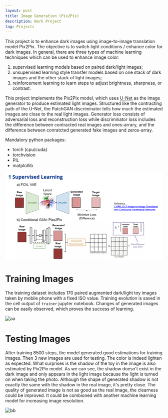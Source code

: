 ```yaml
---
layout: post
title: Image Generation (Pix2Pix)
description: Work Project
tag: Projects
---
```


This project is to enhance dark images using image-to-image translation model Pix2Pix. The objective is to switch light conditions / enhance color for dark images. In general, there are three types of machine learning techniques which can be used to enhance image color: 
1. supervised learning models based on paired dark/light images; 
2. unsupervised learning style transfer models based on one stack of dark images and the other stack of light images; 
3. reinforcement learning to learn steps to adjust brightness, sharpness, or contrast. 

This project implements the Pix2Pix model, which uses [U-Net](https://arxiv.org/abs/1505.04597) as the image generator to produce estimated light images. Structured like the contracting path of the U-Net, the PatchGAN discriminator tells how much the estimated images are close to the real light images. Generator loss consists of adversarial loss and reconstruction loss while discriminator loss includes the difference between contracted real images and ones-arrary, and the difference between conratcted generated fake images and zeros-array.

Mandatory python packages:
- torch (cpu/cuda)
- torchvision
- PIL
- matplotlib

![](https://github.com/siyue-zhang/dark-image-enhancement-Pix2Pix/raw/master/img-to-img.png)


# Training Images

The training dataset includes 170 paired augmented dark/light toy images taken by mobile phone with a fixed ISO value. Training evolution is saved in the cell output of `trainer` jupyter notebook. Changes of generated images can be easily observed, which proves the success of learning.

![aa](http://siyue-zhang.github.io/images/img_gen/trainset.png)

# Testing Images

After training 8500 steps, the model generated good estimations for training images. Then 3 new images are used for testing. The color is indeed lighten as expected. What surprises is the shadow of the toy in the image is also estimated by Pix2Pix model. As we can see, the shadow doesn't exist in the dark image and only appears in the light image because the light is turned on when taking the photo. Although the shape of generated shadow is not exactly the same with the shadow in the real image, it's pretty close. The quality of generated image is not as good as the real image, the clearness could be improved. It could be combioned with another machine learning model for increasing image resolution.

![bb](http://siyue-zhang.github.io/images/img_gen/test_results.png)
